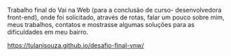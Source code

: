 Trabalho final do Vai na Web (para a conclusão de curso- desenvolvedora front-end), onde foi solicitado, através de rotas, falar um pouco sobre mim, meus trabalhos, contatos e mostrasse algumas soluções para as dificuldades em meu bairro.

https://tulanisouza.github.io/desafio-final-vnw/
